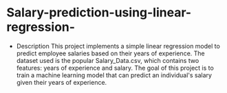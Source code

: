 # Salary-prediction-using-linear-regression-
- Description
This project implements a simple linear regression model to predict employee salaries based on their years of experience. The dataset used is the popular Salary_Data.csv, which contains two features: years of experience and salary. The goal of this project is to train a machine learning model that can predict an individual's salary given their years of experience.
